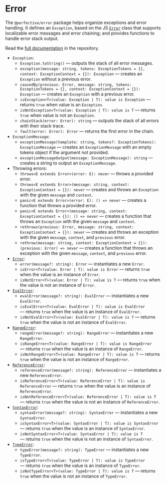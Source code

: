 # Error

The `@perfective/error` package helps organize exceptions and error handling.
It defines an `Exception`, based on the JS
[`Error`](https://developer.mozilla.org/en-US/docs/Web/JavaScript/Reference/Global_Objects/Error) class
that supports localizable error messages and error chaining;
and provides functions to handle error stack output.

Read the [full documentation](https://github.com/perfective/js/blob/master/packages/error/README.adoc) 
in the repository.

* `Exception`:
    * `Exception.toString()`
    — outputs the stack of all error messages.
    * `exception(message: string, tokens: ExceptionTokens = {}, context: ExceptionContext = {}): Exception`
    — creates an `Exception` without a previous error.
    * `causedBy(previous: Error, message: string, tokens: ExceptionTokens = {}, context: ExceptionContext = {}): Exception`
    — creates an `Exception` with a previous error.
    * `isException<T>(value: Exception | T): value is Exception`
    — returns `true` when value is an `Exception`.
    * `isNotException<T>(value: Exception | T): value is T`
    — returns `true` when value is not an `Exception`.
    * `chainStack(error: Error): string`
    — outputs the stack of all errors with their stack trace.
    * `fault(error: Error): Error`
    — returns the first error in the chain.
* `ExceptionMessage`:
    * `exceptionMessage(template: string, tokens?: ExceptionTokens): ExceptionMessage`
    — creates an `ExceptionMessage` with an empty tokens object if the argument not provided.
    * `exceptionMessageOutput(message: ExceptionMessage): string`
    — creates a string to output an `ExceptionMessage`.
* Throwing errors:
    * `throws<E extends Error>(error: E): never` 
    — throws a provided error.
    * `throws<E extends Error>(message: string, context: ExceptionContext = {}): never`
    — creates and throws an `Exception` with the given `message` and `context`.
    * `panic<E extends Error>(error: E): () => never`
    — creates a function that throws a provided error.
    * `panic<E extends Error>(message: string, context: ExceptionContext = {}): () => never`
    — creates a function that throws an `Exception` with the given `message` and `context`.
    * `rethrows(previous: Error, message: string, context: ExceptionContext = {}): never`
    — creates and throws an exception with the given `message`, `context`, and `previous` error.
    * `rethrow(message: string, context: ExceptionContext = {}): (previous: Error) => never`
    — creates a function that throws an exception with the given `message`, `context`, 
    and `previous` error.
* [`Error`](https://developer.mozilla.org/en-US/docs/Web/JavaScript/Reference/Global_Objects/Error):
    * `error(message?: string): Error` 
    — instantiates a new `Error`.
    * `isError<T>(value: Error | T): value is Error` 
    — returns `true` when the value is an instance of `Error`.
    * `isNotError<T>(value: Error | T): value is T` 
    — returns `true` when the value is not an instance of `Error`.
* [`EvalError`](https://developer.mozilla.org/en-US/docs/Web/JavaScript/Reference/Global_Objects/EvalError):
    * `evalError(message?: string): EvalError` 
    — instantiates a new `EvalError`.
    * `isEvalError<T>(value: EvalError | T): value is EvalError` 
    — returns `true` when the value is an instance of `EvalError`.
    * `isNotEvalError<T>(value: EvalError | T): value is T` 
    — returns `true` when the value is not an instance of `EvalError`.
* [`RangeError`](https://developer.mozilla.org/en-US/docs/Web/JavaScript/Reference/Global_Objects/RangeError):
    * `rangeError(message?: string): RangeError` 
    — instantiates a new `RangeError`.
    * `isRangeError<T>(value: RangeError | T): value is RangeError` 
    — returns `true` when the value is an instance of `RangeError`.
    * `isNotRangeError<T>(value: RangeError | T): value is T` 
    — returns `true` when the value is not an instance of `RangeError`.
* [`ReferenceError`](https://developer.mozilla.org/en-US/docs/Web/JavaScript/Reference/Global_Objects/ReferenceError):
    * `referenceError(message?: string): ReferenceError` 
    — instantiates a new `ReferenceError`.
    * `isReferenceError<T>(value: ReferenceError | T): value is ReferenceError` 
    — returns `true` when the value is an instance of `ReferenceError`.
    * `isNotReferenceError<T>(value: ReferenceError | T): value is T` 
    — returns `true` when the value is not an instance of `ReferenceError`.
* [`SyntaxError`](https://developer.mozilla.org/en-US/docs/Web/JavaScript/Reference/Global_Objects/SyntaxError):
    * `syntaxError(message?: string): SyntaxError` 
    — instantiates a new `SyntaxError`.
    * `isSyntaxError<T>(value: SyntaxError | T): value is SyntaxError` 
    — returns `true` when the value is an instance of `SyntaxError`.
    * `isNotSyntaxError<T>(value: SyntaxError | T): value is T` 
    — returns `true` when the value is not an instance of `SyntaxError`.
* [`TypeError`](https://developer.mozilla.org/en-US/docs/Web/JavaScript/Reference/Global_Objects/TypeError):
    * `typeError(message?: string): TypeError` 
    — instantiates a new `TypeError`.
    * `isTypeError<T>(value: TypeError | T): value is TypeError` 
    — returns `true` when the value is an instance of `TypeError`.
    * `isNotTypeError<T>(value: TypeError | T): value is T` 
    — returns `true` when the value is not an instance of `TypeError`.
